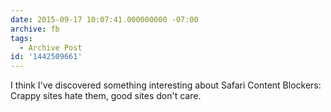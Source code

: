 ```yaml
---
date: 2015-09-17 10:07:41.000000000 -07:00
archive: fb
tags: 
  - Archive Post
id: '1442509661'
---
```


I think I've discovered something interesting about Safari Content Blockers: Crappy sites hate them, good sites don't care.
